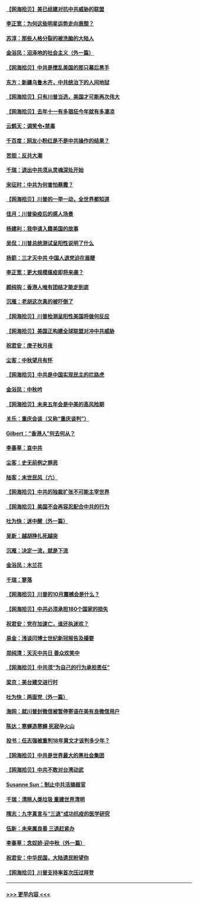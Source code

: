 #### [【网海拾贝】美已组建对抗中共威胁的联盟](../pages/nsc993/n12469018.md?t=10121351) 
#### [李正宽：为何这些明星运势走向衰颓？](../pages/nsc993/n12468730.md?t=10121351) 
#### [苏淳：那些人格分裂的被洗脑的大陆人](../pages/nsc993/n12467858.md?t=10121351) 
#### [金浴凤：沼泽地的社会主义（外一篇）](../pages/nsc993/n12467792.md?t=10121351) 
#### [【网海拾贝】中共是搅乱美国的那只幕后黑手](../pages/nsc993/n12467700.md?t=10121351) 
#### [东方：新疆乌鲁木齐，中共统治下的人间地狱](../pages/nsc993/n12466075.md?t=10121351) 
#### [【网海拾贝】只有川普当选，美国才可能再次伟大](../pages/nsc993/n12466013.md?t=10121351) 
#### [【网海拾贝】去年十一有多猖狂今年就有多凄凉](../pages/nsc993/n12463649.md?t=10121351) 
#### [云鹤天：调笑令▪禁毒](../pages/nsc993/n12462975.md?t=10121351) 
#### [千百度：网友小粉红是不是中共操作的结果？](../pages/nsc993/n12461025.md?t=10121351) 
#### [苦胆：反共大潮](../pages/nsc993/n12459469.md?t=10121351) 
#### [千瑞：退出中共须从灵魂深处开始](../pages/nsc993/n12459437.md?t=10121351) 
#### [宋征时：中共为何害怕蔡霞？](../pages/nsc993/n12459097.md?t=10121351) 
#### [【网海拾贝】川普的一举一动，全世界都知道](../pages/nsc993/n12458825.md?t=10121351) 
#### [佳月：川普染疫后的感人场景](../pages/nsc993/n12456994.md?t=10121351) 
#### [杨建利：我申请入籍美国的故事](../pages/nsc993/n12455635.md?t=10121351) 
#### [吴侃：川普总统测试呈阳性说明了什么](../pages/nsc993/n12451869.md?t=10121351) 
#### [扬箭：三才灭中共 中国人退党迫在眉睫](../pages/nsc993/n12451842.md?t=10121351) 
#### [李正宽：更大规模瘟疫即将来袭？](../pages/nsc993/n12451455.md?t=10121351) 
#### [颜纯钩：香港人唯有团结才能走到底](../pages/nsc993/n12450870.md?t=10121351) 
#### [沉雁：老胡这次真的被吓倒了](../pages/nsc993/n12449796.md?t=10121351) 
#### [【网海拾贝】川普检测呈阳性美国将做何反应](../pages/nsc993/n12449042.md?t=10121351) 
#### [【网海拾贝】美国正构建全球联盟对冲中共威胁](../pages/nsc993/n12446580.md?t=10121351) 
#### [祝君安：庚子秋月夜](../pages/nsc993/n12445870.md?t=10121351) 
#### [尘客：中秋望月有怀](../pages/nsc993/n12444632.md?t=10121351) 
#### [【网海拾贝】中共是中国实现民主的拦路虎](../pages/nsc993/n12443573.md?t=10121351) 
#### [金浴凤：中秋吟](../pages/nsc993/n12441773.md?t=10121351) 
#### [【网海拾贝】未来五年会是中美的高风险期](../pages/nsc993/n12440760.md?t=10121351) 
#### [关乐：重庆会谈（又称“重庆谈判”）](../pages/nsc993/n12437525.md?t=10121351) 
#### [Gilbert：“香港人”何去何从？](../pages/nsc993/n12435894.md?t=10121351) 
#### [李春草：哀中共](../pages/nsc993/n12435874.md?t=10121351) 
#### [尘客：史无前例之罪恶](../pages/nsc993/n12435762.md?t=10121351) 
#### [陆客：末世民风（六）](../pages/nsc993/n12435354.md?t=10121351) 
#### [【网海拾贝】中共的独裁扩张不可能主宰世界](../pages/nsc993/n12435151.md?t=10121351) 
#### [【网海拾贝】美国不会再容忍配合中共的行为](../pages/nsc993/n12433808.md?t=10121351) 
#### [吐为快：迷中醒（外一篇）](../pages/nsc993/n12433585.md?t=10121351) 
#### [吴新：越胡挣扎死越突](../pages/nsc993/n12433562.md?t=10121351) 
#### [沉雁：决定一流，就是下流](../pages/nsc993/n12432128.md?t=10121351) 
#### [金浴凤：木兰花](../pages/nsc993/n12432124.md?t=10121351) 
#### [千瑞：寥落](../pages/nsc993/n12432071.md?t=10121351) 
#### [【网海拾贝】川普的10月震撼会是什么？](../pages/nsc993/n12431624.md?t=10121351) 
#### [【网海拾贝】中共必须承担180个国家的损失](../pages/nsc993/n12428893.md?t=10121351) 
#### [祝君安：党在加速亡，谁还执迷欢？](../pages/nsc993/n12428652.md?t=10121351) 
#### [易金：浅谈闫博士世纪新冠报告及撮要](../pages/nsc993/n12426822.md?t=10121351) 
#### [郑纯清：天灭中共日 善众欢笑中](../pages/nsc993/n12426784.md?t=10121351) 
#### [【网海拾贝】中共须“为自己的行为承担责任”](../pages/nsc993/n12426067.md?t=10121351) 
#### [梁京：美台建交进行时](../pages/nsc993/n12424066.md?t=10121351) 
#### [吐为快：两面党（外一篇）](../pages/nsc993/n12424043.md?t=10121351) 
#### [海网：就川普封微信被暂停寄语在美有良微信用户](../pages/nsc993/n12424021.md?t=10121351) 
#### [陈达：寒蝉造寒蝉 死寂孕火山](../pages/nsc993/n12423958.md?t=10121351) 
#### [投书：任志强被重判18年黄文才该判多少年？](../pages/nsc993/n12423672.md?t=10121351) 
#### [【网海拾贝】中共是世界最大的黑社会集团](../pages/nsc993/n12423543.md?t=10121351) 
#### [【网海拾贝】中共不敢对台湾动武](../pages/nsc993/n12421418.md?t=10121351) 
#### [Susanne Sun：制止中共活摘器官](../pages/nsc993/n12419654.md?t=10121351) 
#### [千瑞：清除人类垃圾 重建世界清明](../pages/nsc993/n12419414.md?t=10121351) 
#### [隋志：九字真言与“三退”成功抗疫的医学研究](../pages/nsc993/n12419248.md?t=10121351) 
#### [伍新：未来属良善 三退赶紧办](../pages/nsc993/n12418496.md?t=10121351) 
#### [李春草：念奴娇·迎中秋（外一篇）](../pages/nsc993/n12418465.md?t=10121351) 
#### [祝君安：中华民国，大陆遗民盼望你](../pages/nsc993/n12418089.md?t=10121351) 
#### [【网海拾贝】川普支持率首次压过拜登](../pages/nsc993/n12418050.md?t=10121351) 

----
#### [ >>> 更早内容 <<< ](../indexes/nsc993-earlier.md)

